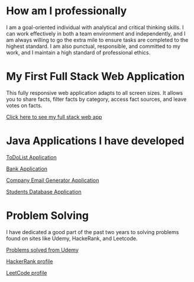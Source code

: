 
# How am I professionally

I am a goal-oriented individual with analytical and critical thinking skills. I can work effectively in both a team environment and
independently, and I am always willing to go the extra mile to ensure tasks are completed to the highest standard. I am also punctual,
responsible, and committed to my work, and I maintain a high standard of professional ethics.

# My First Full Stack Web Application

This fully responsive web application adapts to all screen sizes. It allows you to share facts, filter facts by category, access fact sources,
and leave votes on facts.

<a href="https://myfirstfullstackwebapp.netlify.app/" target="_blank">Click here to see my full stack web app </a>


# Java Applications I have developed

<a href="https://github.com/DiegoVega87/TodoList/tree/main#todo-list-application" target="_blank"> ToDoList Application </a>

<a href="https://github.com/DiegoVega87/BankApplication#bank-application" target="_blank"> Bank Application</a>

<a href="https://github.com/DiegoVega87/Email-Application#email-application" target="_blank"> Company Email Generator Application</a>

<a href="https://github.com/DiegoVega87/StudentDatabaseApp?tab=readme-ov-file#student-database-application" target="_blank"> Students Database Application </a>

# Problem Solving

I have dedicated a good part of the past two years to solving problems found on sites like Udemy, HackeRank, and Leetcode.

<a href="https://github.com/stars/DiegoVega87/lists/practice-problems-for-interviews" target="_blank"> Problems solved from Udemy</a>

<a href="https://www.hackerrank.com/profile/Diego_V87" target="_blank">HackerRank profile </a>

<a href="https://leetcode.com/Dvega87/" target="_blank"> LeetCode profile</a>


